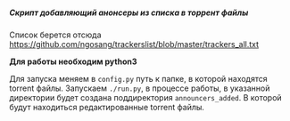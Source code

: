 ##### Скрипт добавляющий анонсеры из списка в торрент файлы
Список берется отсюда https://github.com/ngosang/trackerslist/blob/master/trackers_all.txt

**Для работы необходим python3**

Для запуска меняем в `config.py` путь к папке, в которой находятся torrent файлы.
Запускаем `./run.py`, в процессе работы, в указанной директории будет создана поддиректория `announcers_added`.
В которой будут находиться редактированные torrent файлы.
